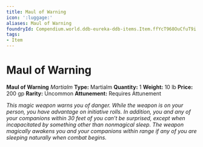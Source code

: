 ```yaml
---
title: Maul of Warning
icon: ':luggage:'
aliases: Maul of Warning
foundryId: Compendium.world.ddb-eureka-ddb-items.Item.ffYcT968OuCfuT9i
tags:
- Item
---
```


# Maul of Warning

**Maul of Warning**
_Martialm_
**Type:** Martialm
**Quantity:** 1
**Weight:** 10 lb
**Price:** 200 gp
**Rarity:** Uncommon
**Attunement:** Requires Attunement

*This magic weapon warns you of danger. While the weapon is on your person, you have advantage on initiative rolls. In addition, you and any of your companions within 30 feet of you can’t be surprised, except when incapacitated by something other than nonmagical sleep. The weapon magically awakens you and your companions within range if any of you are sleeping naturally when comb<span class="No-Break">at begins.</span>*